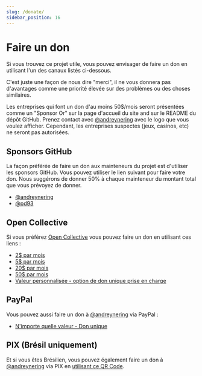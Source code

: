 ```yaml
---
slug: /donate/
sidebar_position: 16
---
```


# Faire un don

Si vous trouvez ce projet utile, vous pouvez envisager de faire un don en utilisant l'un des canaux listés ci-dessous.

C'est juste une façon de nous dire "merci", il ne vous donnera pas d'avantages comme une priorité élevée sur des problèmes ou des choses similaires.

Les entreprises qui font un don d'au moins 50$/mois seront présentées comme un "Sponsor Or" sur la page d'accueil du site and sur le README du dépôt GitHub. Prenez contact avec [@andreynering][] avec le logo que vous voulez afficher. Cependant, les entreprises suspectes (jeux, casinos, etc) ne seront pas autorisées.

## Sponsors GitHub

La façon préférée de faire un don aux mainteneurs du projet est d'utiliser les sponsors GitHub. Vous pouvez utiliser le lien suivant pour faire votre don. Nous suggérons de donner 50% à chaque mainteneur du montant total que vous prévoyez de donner.

- [@andreynering](https://github.com/sponsors/andreynering)
- [@pd93](https://github.com/sponsors/pd93)

## Open Collective

Si vous préférez [Open Collective](https://opencollective.com/task) vous pouvez faire un don en utilisant ces liens :

- [2$ par mois](https://opencollective.com/task/contribute/backer-4034/checkout)
- [5$ par mois](https://opencollective.com/task/contribute/supporter-8404/checkout)
- [20$ par mois](https://opencollective.com/task/contribute/sponsor-4035/checkout)
- [50$ par mois](https://opencollective.com/task/contribute/sponsor-28775/checkout)
- [Valeur personnalisée - option de don unique prise en charge](https://opencollective.com/task/donate)

## PayPal

Vous pouvez aussi faire un don à [@andreynering][] via PayPal :

- [N'importe quelle valeur - Don unique](https://www.paypal.com/cgi-bin/webscr?cmd=_donations&business=GSVDU63RKG45A&currency_code=USD&source=url)

## PIX (Brésil uniquement)

Et si vous êtes Brésilien, vous pouvez également faire un don à [@andreynering][] via PIX en [utilisant ce QR Code](/img/pix.png).

<!-- prettier-ignore-start -->

<!-- prettier-ignore-end -->
[@andreynering]: https://github.com/andreynering
